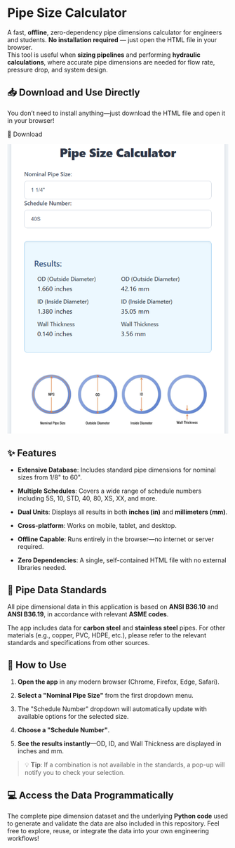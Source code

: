 
Pipe Size Calculator
====================

A fast, **offline**, zero-dependency pipe dimensions calculator for engineers and students. **No installation required** — just open the HTML file in your browser.  
This tool is useful when **sizing pipelines** and performing **hydraulic calculations**, where accurate pipe dimensions are needed for flow rate, pressure drop, and system design.

📥 Download and Use Directly
----------------------------

You don’t need to install anything—just download the HTML file and open it in your browser!

🔗 Download

<div align="center">
  <img src="/images/Screenshot1.png" alt="app interface" height="45%"/>
</div>

✨ Features
----------

*   **Extensive Database**: Includes standard pipe dimensions for nominal sizes from 1/8" to 60".
    
*   **Multiple Schedules**: Covers a wide range of schedule numbers including 5S, 10, STD, 40, 80, XS, XX, and more.
    
*   **Dual Units**: Displays all results in both **inches (in)** and **millimeters (mm)**.
    
*   **Cross-platform**: Works on mobile, tablet, and desktop.
    
*   **Offline Capable**: Runs entirely in the browser—no internet or server required.
    
*   **Zero Dependencies**: A single, self-contained HTML file with no external libraries needed.
    

📘 Pipe Data Standards
----------------------

All pipe dimensional data in this application is based on **ANSI B36.10** and **ANSI B36.19**, in accordance with relevant **ASME codes**.  

The app includes data for **carbon steel** and **stainless steel** pipes. For other materials (e.g., copper, PVC, HDPE, etc.), please refer to the relevant standards and specifications from other sources.

🚀 How to Use
-------------

1.  **Open the app** in any modern browser (Chrome, Firefox, Edge, Safari).
    
2.  **Select a "Nominal Pipe Size"** from the first dropdown menu.
    
3.  The "Schedule Number" dropdown will automatically update with available options for the selected size.
    
4.  **Choose a "Schedule Number"**.
    
5.  **See the results instantly**—OD, ID, and Wall Thickness are displayed in inches and mm.
    

> 💡 **Tip**: If a combination is not available in the standards, a pop-up will notify you to check your selection.

💻 Access the Data Programmatically
-----------------------------------

The complete pipe dimension dataset and the underlying **Python code** used to generate and validate the data are also included in this repository. Feel free to explore, reuse, or integrate the data into your own engineering workflows!
